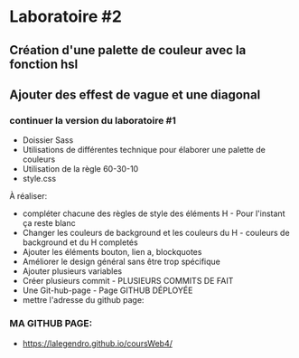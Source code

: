 # Laboratoire #2

## Création d'une palette de couleur avec la fonction hsl

## Ajouter des effest de vague et une diagonal

### continuer la version du laboratoire #1

- Doissier Sass
- Utilisations de différentes technique pour élaborer une palette de couleurs
- Utilisation de la règle 60-30-10
- style.css

À réaliser:

- compléter chacune des règles de style des éléments H - Pour l'instant ça reste blanc
- Changer les couleurs de background et les couleurs du H - couleurs de background et du H completés
- Ajouter les éléments bouton, lien a, blockquotes
- Améliorer le design général sans être trop spécifique
- Ajouter plusieurs variables
- Créer plusieurs commit - PLUSIEURS COMMITS DE FAIT
- Une Git-hub-page - Page GITHUB DÉPLOYÉE
- mettre l'adresse du github page:

### MA GITHUB PAGE:

- https://lalegendro.github.io/coursWeb4/
